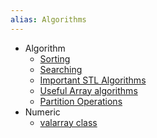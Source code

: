 ```yaml
---
alias: Algorithms
---
```


-   Algorithm
    -   [Sorting](https://www.geeksforgeeks.org/sort-algorithms-the-c-standard-template-library-stl/)
    -   [Searching](https://www.geeksforgeeks.org/binary-search-algorithms-the-c-standard-template-library-stl/)
    -   [Important STL Algorithms](https://www.geeksforgeeks.org/c-magicians-stl-algorithms/)
    -   [Useful Array algorithms](https://www.geeksforgeeks.org/useful-array-algorithms-in-c-stl/)
    -   [Partition Operations](https://www.geeksforgeeks.org/stdpartition-in-c-stl/)
-   Numeric
    -   [valarray class](https://www.geeksforgeeks.org/std-valarray-class-c/)